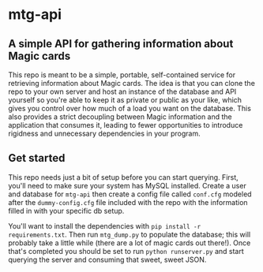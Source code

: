 # mtg-api

## A simple API for gathering information about Magic cards

This repo is meant to be a simple, portable, self-contained service for retrieving information
about Magic cards. The idea is that you can clone the repo to your own server and host an instance
of the database and API yourself so you're able to keep it as private or public as your like, which
gives you control over how much of a load you want on the database. This also provides a strict decoupling
between Magic information and the application that consumes it, leading to fewer opportunities to introduce
rigidness and unnecessary dependencies in your program.

## Get started

This repo needs just a bit of setup before you can start querying. First, you'll need to make sure your system
has MySQL installed. Create a user and database for `mtg-api` then create a config file called `conf.cfg` modeled
after the `dummy-config.cfg` file included with the repo with the information filled in with your specific db setup.

You'll want to install the dependencies with `pip install -r requirements.txt`. Then run `mtg_dump.py` to populate
the database; this will probably take a little while (there are a lot of magic cards out there!). Once that's completed
you should be set to run `python runserver.py` and start querying the server and consuming that sweet, sweet JSON.
